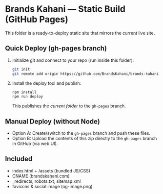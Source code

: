 # Brands Kahani — Static Build (GitHub Pages)

This folder is a ready-to-deploy static site that mirrors the current live site.

## Quick Deploy (gh-pages branch)
1) Initialize git and connect to your repo (run inside this folder):
   ```bash
   git init
   git remote add origin https://github.com/BrandsKahani/brands-kahani.git
   ```

2) Install the deploy tool and publish:
   ```bash
   npm install
   npm run deploy
   ```
   This publishes the *current folder* to the `gh-pages` branch.

## Manual Deploy (without Node)
- Option A: Create/switch to the `gh-pages` branch and push these files.
- Option B: Upload the contents of this zip directly to the `gh-pages` branch in GitHub (via web UI).

## Included
- index.html + /assets (bundled JS/CSS)
- CNAME (brandskahani.com)
- _redirects, robots.txt, sitemap.xml
- favicons & social image (og-image.png)
